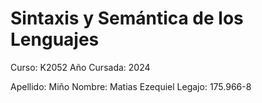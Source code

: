 # Sintaxis y Semántica de los Lenguajes

Curso: K2052
Año Cursada: 2024

Apellido: Miño 
Nombre: Matias Ezequiel
Legajo: 175.966-8
